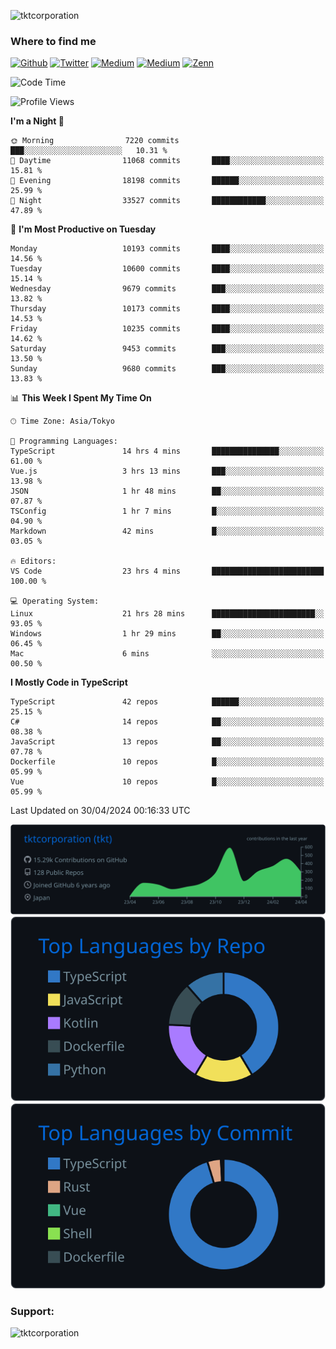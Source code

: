 <p align="left"> <img src="https://komarev.com/ghpvc/?username=tktcorporation&label=Profile%20views&color=0e75b6&style=flat" alt="tktcorporation" /> </p>

<h3>Where to find me</h3>
<p>
<a href="https://github.com/tktcorporation" target="_blank"><img alt="Github" src="https://img.shields.io/badge/GitHub-%2312100E.svg?&style=for-the-badge&logo=Github&logoColor=white" /></a>
<a href="https://twitter.com/tktcorporation" target="_blank"><img alt="Twitter" src="https://img.shields.io/badge/twitter-%231DA1F2.svg?&style=for-the-badge&logo=twitter&logoColor=white" /></a>
<a href="https://www.linkedin.com/in/tktcorporation" target="_blank"><img alt="Medium" src="https://img.shields.io/badge/linkdin-0a66c2.svg?&style=for-the-badge&logo=linkedin&logoColor=white" /></a>
<a href="https://qiita.com/tktcorporation" target="_blank"><img alt="Medium" src="https://img.shields.io/badge/qiita-55C500.svg?&style=for-the-badge&logo=qiita&logoColor=white" /></a>
<a href="https://zenn.dev/tktcorporation" target="_blank"><img alt="Zenn" src="https://img.shields.io/badge/Zenn-3EA8FF.svg?&style=for-the-badge&logo=Zenn&logoColor=white" /></a>
</p>
  
<!--START_SECTION:waka-->
![Code Time](http://img.shields.io/badge/Code%20Time-1%2C518%20hrs%2010%20mins-blue)

![Profile Views](http://img.shields.io/badge/Profile%20Views-0-blue)

**I'm a Night 🦉** 

```text
🌞 Morning                7220 commits        ███░░░░░░░░░░░░░░░░░░░░░░   10.31 % 
🌆 Daytime                11068 commits       ████░░░░░░░░░░░░░░░░░░░░░   15.81 % 
🌃 Evening                18198 commits       ██████░░░░░░░░░░░░░░░░░░░   25.99 % 
🌙 Night                  33527 commits       ████████████░░░░░░░░░░░░░   47.89 % 
```
📅 **I'm Most Productive on Tuesday** 

```text
Monday                   10193 commits       ████░░░░░░░░░░░░░░░░░░░░░   14.56 % 
Tuesday                  10600 commits       ████░░░░░░░░░░░░░░░░░░░░░   15.14 % 
Wednesday                9679 commits        ███░░░░░░░░░░░░░░░░░░░░░░   13.82 % 
Thursday                 10173 commits       ████░░░░░░░░░░░░░░░░░░░░░   14.53 % 
Friday                   10235 commits       ████░░░░░░░░░░░░░░░░░░░░░   14.62 % 
Saturday                 9453 commits        ███░░░░░░░░░░░░░░░░░░░░░░   13.50 % 
Sunday                   9680 commits        ███░░░░░░░░░░░░░░░░░░░░░░   13.83 % 
```


📊 **This Week I Spent My Time On** 

```text
🕑︎ Time Zone: Asia/Tokyo

💬 Programming Languages: 
TypeScript               14 hrs 4 mins       ███████████████░░░░░░░░░░   61.00 % 
Vue.js                   3 hrs 13 mins       ███░░░░░░░░░░░░░░░░░░░░░░   13.98 % 
JSON                     1 hr 48 mins        ██░░░░░░░░░░░░░░░░░░░░░░░   07.87 % 
TSConfig                 1 hr 7 mins         █░░░░░░░░░░░░░░░░░░░░░░░░   04.90 % 
Markdown                 42 mins             █░░░░░░░░░░░░░░░░░░░░░░░░   03.05 % 

🔥 Editors: 
VS Code                  23 hrs 4 mins       █████████████████████████   100.00 % 

💻 Operating System: 
Linux                    21 hrs 28 mins      ███████████████████████░░   93.05 % 
Windows                  1 hr 29 mins        ██░░░░░░░░░░░░░░░░░░░░░░░   06.45 % 
Mac                      6 mins              ░░░░░░░░░░░░░░░░░░░░░░░░░   00.50 % 
```

**I Mostly Code in TypeScript** 

```text
TypeScript               42 repos            ██████░░░░░░░░░░░░░░░░░░░   25.15 % 
C#                       14 repos            ██░░░░░░░░░░░░░░░░░░░░░░░   08.38 % 
JavaScript               13 repos            ██░░░░░░░░░░░░░░░░░░░░░░░   07.78 % 
Dockerfile               10 repos            █░░░░░░░░░░░░░░░░░░░░░░░░   05.99 % 
Vue                      10 repos            █░░░░░░░░░░░░░░░░░░░░░░░░   05.99 % 
```




 Last Updated on 30/04/2024 00:16:33 UTC
<!--END_SECTION:waka-->

[![](https://raw.githubusercontent.com/tktcorporation/tktcorporation/master/profile-summary-card-output/github_dark/0-profile-details.svg)](https://github.com/vn7n24fzkq/github-profile-summary-cards)
[![](https://raw.githubusercontent.com/tktcorporation/tktcorporation/master/profile-summary-card-output/github_dark/1-repos-per-language.svg)](https://github.com/vn7n24fzkq/github-profile-summary-cards) [![](https://raw.githubusercontent.com/tktcorporation/tktcorporation/master/profile-summary-card-output/github_dark/2-most-commit-language.svg)](https://github.com/vn7n24fzkq/github-profile-summary-cards)

<h3 align="left">Support:</h3>
<p><a href="https://www.buymeacoffee.com/tktcorporation"> <img align="left" src="https://cdn.buymeacoffee.com/buttons/v2/default-yellow.png" height="50" width="210" alt="tktcorporation" /></a></p><br><br>
